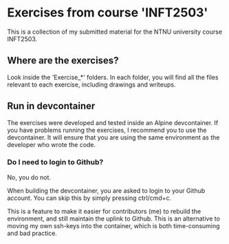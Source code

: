 # Exercises from course 'INFT2503'

This is a collection of my submitted material for the NTNU university course INFT2503.

## Where are the exercises?

Look inside the 'Exercise_*' folders. In each folder, you will find all the files relevant to each exercise, including drawings and writeups.

## Run in devcontainer
The exercises were developed and tested inside an Alpine devcontainer. If you have problems running the exercises, I recommend you to use the devcontainer. It will ensure that you are using the same environment as the developer who wrote the code.

### Do I need to login to Github?
No, you do not.

When building the devcontainer, you are asked to login to your Github account. You can skip this by simply pressing ctrl/cmd+c.

This is a feature to make it easier for contributors (me) to rebuild the environment, and still maintain the uplink to Github. This is an alternative to  moving my own ssh-keys into the container, which is both time-consuming and bad practice.

